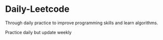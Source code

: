 # Daily-Leetcode
Through daily practice to improve programming skills and learn algorithms.


Practice daily but update weekly
